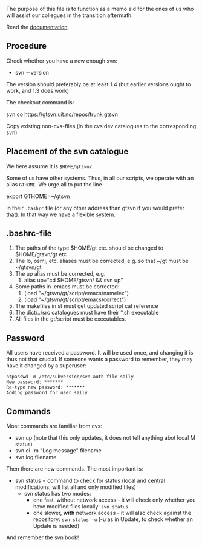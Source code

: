 

The purpose of this file is to function as a memo aid for the ones of us who will assist our collegues in the transition aftermath.

Read the [documentation](docu-svn-user.html).

## Procedure

Check whether you have a new enough svn:

* svn --version

The version should preferably be at least 1.4 (but earlier versions ought to work, and 1.3 does work)

The checkout command is:

svn co https://gtsvn.uit.no/repos/trunk gtsvn

Copy existing non-cvs-files (in the cvs dev catalogues to the corresponding svn)

## Placement of the svn catalogue

We here assume it is `$HOME/gtsvn/`.

Some of us have other systems. Thus, in all our scripts, we operate with an alias `GTHOME`. We urge all to put the line

export GTHOME=~/gtsvn

in their `.bashrc` file (or any other address than gtsvn if you would prefer that). In that way we have a flexible system.

##  .bashrc-file

1. The paths of the type $HOME/gt etc. should be changed to $HOME/gtsvn/gt etc
1. The lo, osmj, etc. aliases must be corrected, e.g. so that ~/gt must be ~/gtsvn/gt
1. The up alias must be corrected, e.g.
    1. alias up="cd $HOME/gtsvn/ && svn up"
1. Some paths in .emacs must be corrected:
    1. (load "~/gtsvn/gt/script/emacs/namelex")
    1. (load "~/gtsvn/gt/script/emacs/correct")
1. The makefiles in st must get updated script cat reference
1. The dict/../src catalogues must have their *.sh executable
1. All files in the gt/script must be executables.

## Password

All users have received a password. It will be used once, and changing it is thus not that crucial. If someone wants a password to remember, they may have it changed by a superuser:

```
htpasswd -m /etc/subversion/svn-auth-file sally
New password: *******
Re-type new password: *******
Adding password for user sally
```

## Commands

Most commands are familiar from cvs:

* svn up (note that this only updates, it does not tell anything abot local M status)
* svn ci -m "Log message" filename
* svn log filename

Then there are new commands. The most important is:

* svn status = command to check for status (local and central modifications, will list all and only modified files)
    - svn status has two modes:
        - one fast, without network access - it will check only whether you have modified files locally: `svn status`
        - one slower, **with** network access - it will also check against the repository: `svn status -u` (-u as in Update, to check whether an Update is needed)

And remember the svn book!
